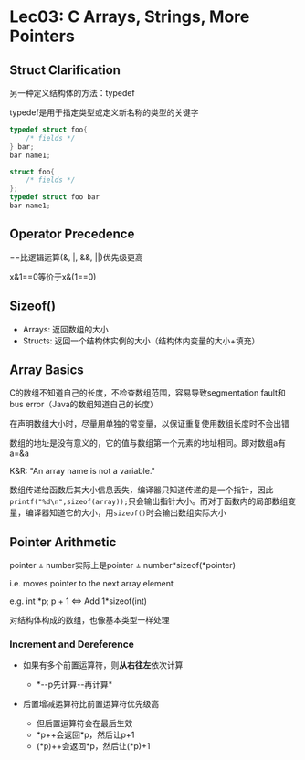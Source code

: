 # Lec03: C Arrays, Strings, More Pointers

## Struct Clarification

另一种定义结构体的方法：typedef

typedef是用于指定类型或定义新名称的类型的关键字

```C
typedef struct foo{
	/* fields */
} bar;
bar name1;

struct foo{
	/* fields */
};
typedef struct foo bar
bar name1;
```

## Operator Precedence

==比逻辑运算(&, |, &&, ||)优先级更高

x&1==0等价于x&(1==0)

## Sizeof()

- Arrays: 返回数组的大小
- Structs: 返回一个结构体实例的大小（结构体内变量的大小+填充）

## Array Basics

C的数组不知道自己的长度，不检查数组范围，容易导致segmentation fault和bus error（Java的数组知道自己的长度）

在声明数组大小时，尽量用单独的常变量，以保证重复使用数组长度时不会出错

数组的地址是没有意义的，它的值与数组第一个元素的地址相同。即对数组a有a=&a

K&R: "An array name is not a variable."

数组传递给函数后其大小信息丢失，编译器只知道传递的是一个指针，因此`printf("%d\n",sizeof(array));`只会输出指针大小。而对于函数内的局部数组变量，编译器知道它的大小，用`sizeof()`时会输出数组实际大小

## Pointer Arithmetic

pointer $\pm$ number实际上是pointer $\pm$ number*sizeof(\*pointer)

i.e. moves pointer to the next array element

e.g. int \*p; p + 1 $\Leftrightarrow$ Add 1*sizeof(int)

对结构体构成的数组，也像基本类型一样处理

### Increment and Dereference

- 如果有多个前置运算符，则**从右往左**依次计算
  - *--p先计算--再计算\*

- 后置增减运算符比前置运算符优先级高
  - 但后置运算符会在最后生效
  - *p++会返回\*p，然后让p+1
  - (*p)++会返回\*p，然后让(\*p)+1